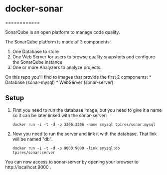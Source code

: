 # docker-sonar
============

SonarQube is an open platform to manage code quality.

The SonarQube platform is made of 3 components:

1. One Database to store
2. One Web Server for users to browse quality snapshots and configure the SonarQube instance
3. One or more Analyzers to analyze projects.

On this repo you'll find to images that provide the first 2 components: 
	* Database (sonar-mysql)
	* WebServer (sonar-server).

## Setup

1. First you need to run the database image, but you need to give it a name so it can be later linked with the sonar-server:

	`docker run -i -t -d -p 3306:3306 -name smysql tpires/sonar:mysql`

2. Now you need to run the server and link it with the database. That link will be named "db".

	`docker run -i -t -d -p 9000:9000 -link smysql:db tpires/sonar:server`

You can now access to sonar-server by opening your browser to http://localhost:9000 .